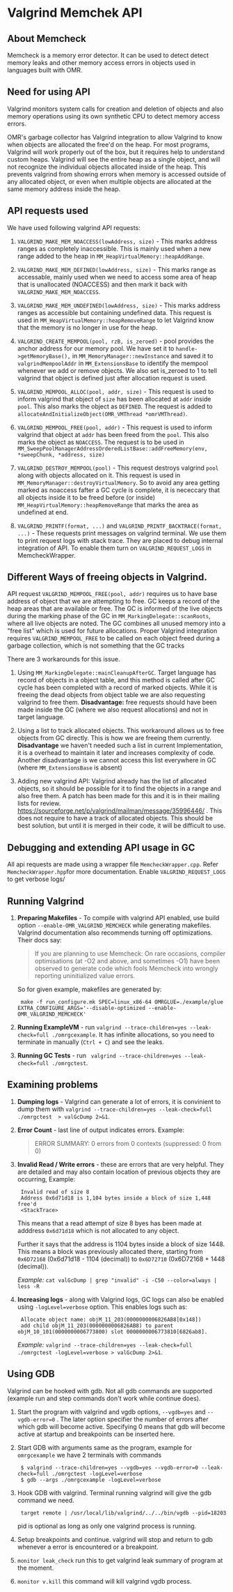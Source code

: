 <!--
Copyright IBM Corp. and others 2017

This program and the accompanying materials are made available under
the terms of the Eclipse Public License 2.0 which accompanies this
distribution and is available at http://eclipse.org/legal/epl-2.0
or the Apache License, Version 2.0 which accompanies this distribution
and is available at https://www.apache.org/licenses/LICENSE-2.0.

This Source Code may also be made available under the following Secondary
Licenses when the conditions for such availability set forth in the
Eclipse Public License, v. 2.0 are satisfied: GNU General Public License,
version 2 with the GNU Classpath Exception [1] and GNU General Public
License, version 2 with the OpenJDK Assembly Exception [2].

[1] https://www.gnu.org/software/classpath/license.html
[2] https://openjdk.org/legal/assembly-exception.html

SPDX-License-Identifier: EPL-2.0 OR Apache-2.0
-->

# Valgrind Memchek API

## About Memcheck
Memcheck is a memory error detector. It can be used to detect detect memory leaks and other memory access errors in objects used in languages built with OMR.

## Need for using API
Valgrind monitors system calls for creation and deletion of objects and also memory operations using its own synthetic CPU to detect memory access errors. 

OMR's garbage collector has Valgrind integration to allow Valgrind to know when objects are allocated the free'd on the heap. For most programs, Valgrind will work properly out of the box, but it requires help to understand custom heaps. Valgrind will see the entire heap as a single object, and will not recognize the individual objects allocated inside of the heap. This prevents valgrind from showing errors when memory is accessed outside of any allocated object, or even when multiple objects are allocated at the same memory address inside the heap.

## API requests used
We have used following valgrind API requests:

1.  `VALGRIND_MAKE_MEM_NOACCESS(lowAddress, size)` - This marks address ranges as completely inaccessible. This is mainly used when a new range added to the heap in `MM_HeapVirtualMemory::heapAddRange`.

2. `VALGRIND_MAKE_MEM_DEFINED(lowAddress, size)` - This marks range as accessable, mainly used when we need to access some area of heap that is unallocated (NOACCESS) and then mark it back with `VALGRIND_MAKE_MEM_NOACCESS`.

3. `VALGRIND_MAKE_MEM_UNDEFINED(lowAddress, size)` - This marks address ranges as accessible but containing undefined data. This request is used in `MM_HeapVirtualMemory::heapRemoveRange` to let Valgrind know that the memory is no longer in use for the heap.

4. `VALGRIND_CREATE_MEMPOOL(pool, rzB, is_zeroed)` - pool provides the anchor address for our memory pool. We have set it to  `handle->getMemoryBase(),` in `MM_MemoryManager::newInstance` and saved it to `valgrindMempoolAddr` in `MM_ExtensionsBase` to identify the mempool whenever we add or remove objects. We also set is_zeroed to 1 to tell valgrind that object is defined just after allocation request is used.

5. `VALGRIND_MEMPOOL_ALLOC(pool, addr, size)` - This request is used to inform valgrind that object of `size` has been allocated at `addr` inside `pool`.  This also marks the object as `DEFINED`. The request is added to `allocateAndInitializeObject(OMR_VMThread *omrVMThread)`.

6. `VALGRIND_MEMPOOL_FREE(pool, addr)` - This request is used to inform valgrind that object at `addr` has been freed from the `pool`.  This also marks the object as `NOACCESS`. The request is to be used in `MM_SweepPoolManagerAddressOrderedListBase::addFreeMemory(env, *sweepChunk, *address, size)`

7. `VALGRIND_DESTROY_MEMPOOL(pool)` - This request destroys valgrind `pool` along with objects allocated on it. This request is used in `MM_MemoryManager::destroyVirtualMemory`. So to avoid any area getting marked as noaccess fafter a GC cycle is complete, it is nececcary that all objects inside it to be freed before (or inside) `MM_HeapVirtualMemory::heapRemoveRange` that marks the area as undefined at end.

8. `VALGRIND_PRINTF(format, ...)` and `VALGRIND_PRINTF_BACKTRACE(format, ...)` - These requests print messages on valgrind terminal. We use them to  print request logs with stack trace. They are placed to debug internal integration of API. To enable them turn on `VALGRIND_REQUEST_LOGS` in MemcheckWrapper.

## Different Ways of freeing objects in Valgrind.

API request `VALGRIND_MEMPOOL_FREE(pool, addr)` requires us to have base address of object that we are attempting to free. GC keeps a record of the heap areas that are available or free. The GC is informed of the live objects during the marking phase of the GC in `MM_MarkingDelegate::scanRoots`, where all live objects are noted. The GC combines all unused memory into a "free list" which is used for future allocations. Proper Valgrind integration requires `VALGRIND_MEMPOOL_FREE` to be called on each object freed during a garbage collection, which is not something that the GC tracks

There are 3 workarounds for this issue.

1. Using `MM_MarkingDelegate::mainCleanupAfterGC`. Target language has record of objects in a object table, and this method is called after GC cycle has been completed with a record of marked objects. While it is freeing the dead objects from object table we are also requesting valgrind to free them. **Disadvantage:** free requests should have been made inside the GC (where we also request allocations) and not in target language.
 
 2. Using a list to track allocated objects. This workaround allows us to free objects from GC directly. This is how we are freeing them currently. **Disadvantage** we haven't needed such a list in current Implementation, it is a overhead to maintain it later and increases complexity of code. Another disadvantage is we cannot access this list everywhere in GC (where `MM_ExtensionsBase` is absent)

 3. Adding new valgrind API: Valgrind already has the list of allocated objects, so it should be possible for it to find the objects in a range and also free them. A patch has been made for this and it is in their mailing lists for review. https://sourceforge.net/p/valgrind/mailman/message/35996446/ . This does not require to have a track of allocated objects. This should be best solution, but until it is merged in their code, it will be difficult to use.

## Debugging and extending API usage in GC

All api requests are made using a wrapper file `MemcheckWrapper.cpp`. Refer `MemcheckWrapper.hpp`for more documentation. Enable `VALGRIND_REQUEST_LOGS` to get verbose logs/

## Running Valgrind

1. **Preparing Makefiles** - To compile with valgrind API enabled, use build option  `--enable-OMR_VALGRIND_MEMCHECK` while generating makefiles. Valgrind documentation also recommends turning off optimizations. Their docs say:
    > If you are planning to use Memcheck: On rare occasions, compiler optimisations (at -O2 and above, and sometimes -O1) have been observed to generate code which fools Memcheck into wrongly reporting uninitialized value errors.

    So for given example, makefiles are generated by: 
    
        make -f run_configure.mk SPEC=linux_x86-64 OMRGLUE=./example/glue EXTRA_CONFIGURE_ARGS='--disable-optimized --enable-OMR_VALGRIND_MEMCHECK'

2. **Running ExampleVM** - run `valgrind --trace-children=yes --leak-check=full ./omrgcexample`. It has infinite allocations, so you need to terminate in manually (`Ctrl + C`) and see the leaks.

3. **Running GC Tests** - run ` valgrind --trace-children=yes --leak-check=full ./omrgctest`.

## Examining problems

1. **Dumping logs** - Valgrind can generate a lot of errors, it is convinient to dump them with `valgrind --trace-children=yes --leak-check=full ./omrgctest  > valGcDump 2>&1`.

2. **Error Count** - last line of output indicates errors. Example:  
    > ERROR SUMMARY: 0 errors from 0 contexts (suppressed: 0 from 0)

3. **Invalid Read / Write errors** - these are errors that are very helpful. They are detailed and may also contain location of previous objects they are occurring, Example:
       
        Invalid read of size 8
        Address 0x6d71d18 is 1,104 bytes inside a block of size 1,448 free'd  
        <StackTrace>
    This means that a read attempt of size 8 byes has been made at adddress `0x6d71d18` which is not allocated to any object.
    
    Further it says that the address is 1104 bytes inside a block of size 1448. This means a block was previously allocated there, starting from `0x6D72168` (0x6d71d18 - 1104 (decimal)) to `0x6D72710` (0x6D72168 + 1448 (decimal)).

    *Example:* `cat valGcDump | grep "invalid" -i -C50 --color=always | less -R`

4. **Increasing logs** - along with Valgrind logs, GC logs can also be enabled using `-logLevel=verbose` option. This enables logs such as:

        Allocate object name: objM_11_203(0000000006826AB8[0x148])
	    add child objM_11_203(0000000006826AB8) to parent objM_10_101(0000000006773800) slot 0000000006773810[6826ab8].

    *Example:* `valgrind --trace-children=yes --leak-check=full ./omrgctest -logLevel=verbose > valGcDump 2>&1`.

## Using GDB

Valgrind can be hooked with gdb. Not all gdb commands are supported (example run and step commands don't work while continue does).

1. Start the program with valgrind and vgdb options, `--vgdb=yes` and `--vgdb-error=0` . The later option specifier the number of errors after which gdb will become active. Specifying 0 means that gdb will become active at startup and breakpoints can be inserted here.

2. Start GDB with arguments same as the program, example for `omrgcexample` we have 2 terminals with commands

        $ valgrind --trace-children=yes --vgdb=yes --vgdb-error=0 --leak-check=full ./omrgctest -logLevel=verbose
        $ gdb --args ./omrgcexample -logLevel=verbose

3. Hook GDB with valgrind. Terminal running valgrind will give the gdb command we need.
    
        target remote | /usr/local/lib/valgrind/../../bin/vgdb --pid=18203
    pid is optional as long as only one valgrind process is running.

4. Setup breakpoints and continue. valgrind will stop and return to gdb whenever a error is encountered or a breakpoint.

5. `monitor leak_check` run this to get valgrind leak summary of program at the moment.

6. `monitor v.kill` this command will kill valgrind vgdb process.
